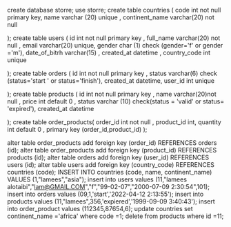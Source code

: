 create database storre;
use storre;
create table countries (
code  int not null primary key,
name varchar (20) unique ,
continent_name varchar(20) not null

);
create table users (
id int not null primary key ,
full_name varchar(20) not null ,
email varchar(20) unique,
gender char (1) check (gender='f' or gender ='m'),
date_of_bitrh varchar(15) ,
created_at datetime  ,
country_code int unique

);
create table orders (
id int not null primary key  ,
status varchar(6) check (status='start ' or status='finish'),
created_at datetime,
user_id int unique

);
create table products (
id int not null primary key ,
name varchar(20)not null ,
price int default 0 ,
status varchar (10) check(status = 'valid' or status= 'expired'),
created_at datetime 

);
create table order_products(
order_id int not null ,
product_id int,
quantity int default 0 ,
 primary key (order_id,product_id)
);

alter table order_products 
add foreign key (order_id) REFERENCES orders (id);
alter table order_products 
add foreign key (product_id) REFERENCES products   (id);
alter table orders 
add foreign key (user_id) REFERENCES users (id);
alter table users 
add foreign key (country_code) REFERENCES countries (code);
INSERT INTO countries (code, name, continent_name)
VALUES (1,"lamees","asia");
insert into users 
values (11,"lamees alotaibi","lam@GMAIL.COM","f","99-02-07","2000-07-09 2:30:54",101);
insert into orders
values  (09,1,'start','2022-04-12 2:13:55');
insert into products
values  (11,"lamees",356,'expiered','1999-09-09 3:40:43');
insert into order_product
values  (112345,87654,6);
update countries
set continent_name ='africa'
where code =1;
delete from products where id =11;



